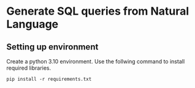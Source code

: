 # Generate SQL queries from Natural Language


## Setting up environment

Create a python 3.10 environment. Use the follwing command to install required libraries.

`pip install -r requirements.txt`